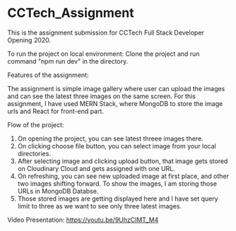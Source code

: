 # CCTech_Assignment


This is the assignment submission for CCTech Full Stack Developer Opening 2020.

To run the project on local environment: Clone the project and run command "npm run dev" in the directory. 

Features of the assignment: 

The assignment is simple image gallery where user can upload the images and can see the latest three images on the same screen. 
For this assignment, I have used MERN Stack, where MongoDB to store the image urls and React for front-end part. 

Flow of the project: 

1. On opening the project, you can see latest threee images there. 
2. On clicking choose file button, you can select image from your local directories. 
3. After selecting image and clicking upload button, that image gets stored on Cloudinary Cloud and gets assigned with one URL. 
4. On refreshing, you can see new uploaded image at first place, and other two images shifting forward. To show the images, I am storing those URLs in MongoDB Databse.
5. Those stored images are getting displayed here and I have set query limit to three as we want to see only three latest images. 

Video Presentation: https://youtu.be/9UhzClMT_M4

